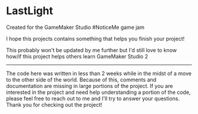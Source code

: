 # LastLight
 
Created for the GameMaker Studio #NoticeMe game jam

I hope this projects contains something that helps you finish your project!

This probably won't be updated by me further but I'd still love to know how/if this project helps others learn GameMaker Studio 2

---

The code here was written in less than 2 weeks while in the midst of a move to the other side of the world. Because of this, comments and documentation are missing in large portions of the project. If you are interested in the project and need help understanding a portion of the code, please feel free to reach out to me and I'll try to answer your questions.
Thank you for checking out the project!
